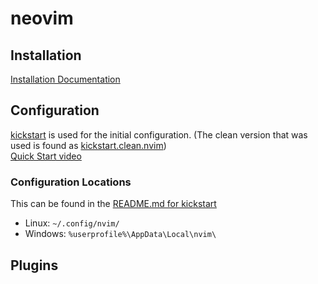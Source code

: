 # neovim

## Installation

[Installation Documentation](https://github.com/neovim/neovim/blob/master/INSTALL.md)

## Configuration

[kickstart](https://github.com/nvim-lua/kickstart.nvim) is used for the initial configuration. (The clean version that was used is found as [kickstart.clean.nvim](kickstart.clean.nvim))  
[Quick Start video](https://www.youtube.com/watch?v=stqUbv-5u2s)

### Configuration Locations

This can be found in the [README.md for kickstart](https://github.com/nvim-lua/kickstart.nvim?tab=readme-ov-file#installation)

- Linux: `~/.config/nvim/`
- Windows: `%userprofile%\AppData\Local\nvim\`

## Plugins

